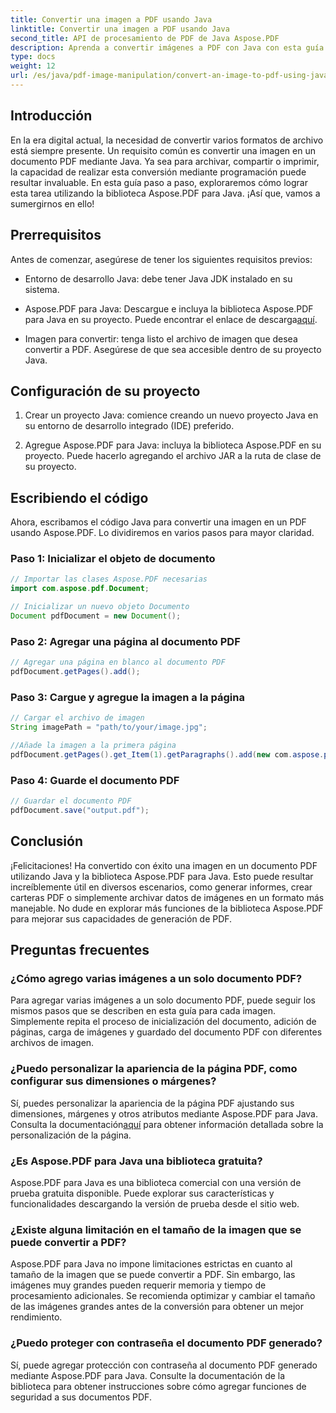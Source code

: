 ```yaml
---
title: Convertir una imagen a PDF usando Java
linktitle: Convertir una imagen a PDF usando Java
second_title: API de procesamiento de PDF de Java Aspose.PDF
description: Aprenda a convertir imágenes a PDF con Java con esta guía completa. Incluye instrucciones paso a paso y ejemplos de código.
type: docs
weight: 12
url: /es/java/pdf-image-manipulation/convert-an-image-to-pdf-using-java/
---
```


## Introducción

En la era digital actual, la necesidad de convertir varios formatos de archivo está siempre presente. Un requisito común es convertir una imagen en un documento PDF mediante Java. Ya sea para archivar, compartir o imprimir, la capacidad de realizar esta conversión mediante programación puede resultar invaluable. En esta guía paso a paso, exploraremos cómo lograr esta tarea utilizando la biblioteca Aspose.PDF para Java. ¡Así que, vamos a sumergirnos en ello!

## Prerrequisitos

Antes de comenzar, asegúrese de tener los siguientes requisitos previos:

- Entorno de desarrollo Java: debe tener Java JDK instalado en su sistema.

-  Aspose.PDF para Java: Descargue e incluya la biblioteca Aspose.PDF para Java en su proyecto. Puede encontrar el enlace de descarga[aquí](https://releases.aspose.com/pdf/java/).

- Imagen para convertir: tenga listo el archivo de imagen que desea convertir a PDF. Asegúrese de que sea accesible dentro de su proyecto Java.

## Configuración de su proyecto

1. Crear un proyecto Java: comience creando un nuevo proyecto Java en su entorno de desarrollo integrado (IDE) preferido.

2. Agregue Aspose.PDF para Java: incluya la biblioteca Aspose.PDF en su proyecto. Puede hacerlo agregando el archivo JAR a la ruta de clase de su proyecto.

## Escribiendo el código

Ahora, escribamos el código Java para convertir una imagen en un PDF usando Aspose.PDF. Lo dividiremos en varios pasos para mayor claridad.

### Paso 1: Inicializar el objeto de documento

```java
// Importar las clases Aspose.PDF necesarias
import com.aspose.pdf.Document;

// Inicializar un nuevo objeto Documento
Document pdfDocument = new Document();
```

### Paso 2: Agregar una página al documento PDF

```java
// Agregar una página en blanco al documento PDF
pdfDocument.getPages().add();
```

### Paso 3: Cargue y agregue la imagen a la página

```java
// Cargar el archivo de imagen
String imagePath = "path/to/your/image.jpg";

//Añade la imagen a la primera página
pdfDocument.getPages().get_Item(1).getParagraphs().add(new com.aspose.pdf.Image(imagePath));
```

### Paso 4: Guarde el documento PDF

```java
// Guardar el documento PDF
pdfDocument.save("output.pdf");
```

## Conclusión

¡Felicitaciones! Ha convertido con éxito una imagen en un documento PDF utilizando Java y la biblioteca Aspose.PDF para Java. Esto puede resultar increíblemente útil en diversos escenarios, como generar informes, crear carteras PDF o simplemente archivar datos de imágenes en un formato más manejable. No dude en explorar más funciones de la biblioteca Aspose.PDF para mejorar sus capacidades de generación de PDF.

## Preguntas frecuentes

### ¿Cómo agrego varias imágenes a un solo documento PDF?

Para agregar varias imágenes a un solo documento PDF, puede seguir los mismos pasos que se describen en esta guía para cada imagen. Simplemente repita el proceso de inicialización del documento, adición de páginas, carga de imágenes y guardado del documento PDF con diferentes archivos de imagen.

### ¿Puedo personalizar la apariencia de la página PDF, como configurar sus dimensiones o márgenes?

Sí, puedes personalizar la apariencia de la página PDF ajustando sus dimensiones, márgenes y otros atributos mediante Aspose.PDF para Java. Consulta la documentación[aquí](https://reference.aspose.com/pdf/java/) para obtener información detallada sobre la personalización de la página.

### ¿Es Aspose.PDF para Java una biblioteca gratuita?

Aspose.PDF para Java es una biblioteca comercial con una versión de prueba gratuita disponible. Puede explorar sus características y funcionalidades descargando la versión de prueba desde el sitio web.

### ¿Existe alguna limitación en el tamaño de la imagen que se puede convertir a PDF?

Aspose.PDF para Java no impone limitaciones estrictas en cuanto al tamaño de la imagen que se puede convertir a PDF. Sin embargo, las imágenes muy grandes pueden requerir memoria y tiempo de procesamiento adicionales. Se recomienda optimizar y cambiar el tamaño de las imágenes grandes antes de la conversión para obtener un mejor rendimiento.

### ¿Puedo proteger con contraseña el documento PDF generado?

Sí, puede agregar protección con contraseña al documento PDF generado mediante Aspose.PDF para Java. Consulte la documentación de la biblioteca para obtener instrucciones sobre cómo agregar funciones de seguridad a sus documentos PDF.